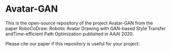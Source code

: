 # Avatar-GAN
This is the open-source repository of the project Avatar-GAN from the paper RoboCoDraw: Robotic Avatar Drawing with GAN-based Style Transfer andTime-efficient Path Optimization published in AAAI 2020.

Please cite our paper if this repository is useful for your project:


